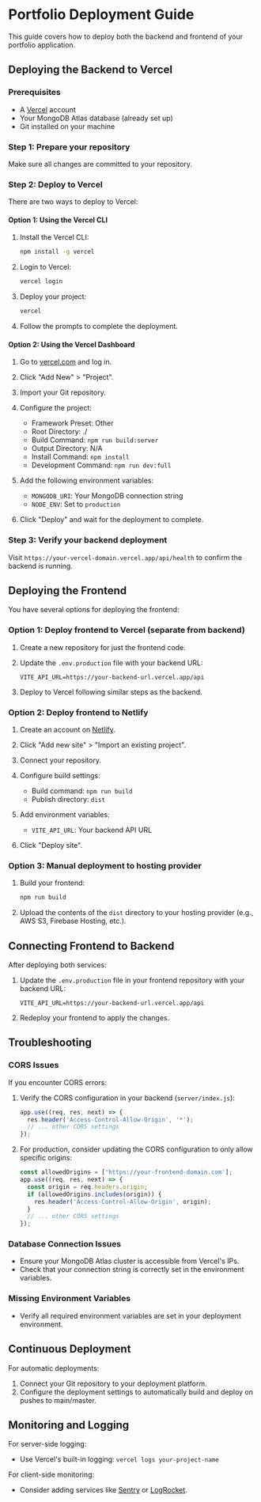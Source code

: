 # Portfolio Deployment Guide

This guide covers how to deploy both the backend and frontend of your portfolio application.

## Deploying the Backend to Vercel

### Prerequisites
- A [Vercel](https://vercel.com) account
- Your MongoDB Atlas database (already set up)
- Git installed on your machine

### Step 1: Prepare your repository
Make sure all changes are committed to your repository.

### Step 2: Deploy to Vercel
There are two ways to deploy to Vercel:

#### Option 1: Using the Vercel CLI
1. Install the Vercel CLI:
   ```bash
   npm install -g vercel
   ```

2. Login to Vercel:
   ```bash
   vercel login
   ```

3. Deploy your project:
   ```bash
   vercel
   ```

4. Follow the prompts to complete the deployment.

#### Option 2: Using the Vercel Dashboard
1. Go to [vercel.com](https://vercel.com) and log in.
2. Click "Add New" > "Project".
3. Import your Git repository.
4. Configure the project:
   - Framework Preset: Other
   - Root Directory: ./
   - Build Command: `npm run build:server`
   - Output Directory: N/A
   - Install Command: `npm install`
   - Development Command: `npm run dev:full`

5. Add the following environment variables:
   - `MONGODB_URI`: Your MongoDB connection string
   - `NODE_ENV`: Set to `production`

6. Click "Deploy" and wait for the deployment to complete.

### Step 3: Verify your backend deployment
Visit `https://your-vercel-domain.vercel.app/api/health` to confirm the backend is running.

## Deploying the Frontend

You have several options for deploying the frontend:

### Option 1: Deploy frontend to Vercel (separate from backend)

1. Create a new repository for just the frontend code.
2. Update the `.env.production` file with your backend URL:
   ```
   VITE_API_URL=https://your-backend-url.vercel.app/api
   ```

3. Deploy to Vercel following similar steps as the backend.

### Option 2: Deploy frontend to Netlify

1. Create an account on [Netlify](https://netlify.com).
2. Click "Add new site" > "Import an existing project".
3. Connect your repository.
4. Configure build settings:
   - Build command: `npm run build`
   - Publish directory: `dist`

5. Add environment variables:
   - `VITE_API_URL`: Your backend API URL

6. Click "Deploy site".

### Option 3: Manual deployment to hosting provider

1. Build your frontend:
   ```bash
   npm run build
   ```

2. Upload the contents of the `dist` directory to your hosting provider (e.g., AWS S3, Firebase Hosting, etc.).

## Connecting Frontend to Backend

After deploying both services:

1. Update the `.env.production` file in your frontend repository with your backend URL:
   ```
   VITE_API_URL=https://your-backend-url.vercel.app/api
   ```

2. Redeploy your frontend to apply the changes.

## Troubleshooting

### CORS Issues
If you encounter CORS errors:

1. Verify the CORS configuration in your backend (`server/index.js`):
   ```javascript
   app.use((req, res, next) => {
     res.header('Access-Control-Allow-Origin', '*');
     // ... other CORS settings
   });
   ```

2. For production, consider updating the CORS configuration to only allow specific origins:
   ```javascript
   const allowedOrigins = ['https://your-frontend-domain.com'];
   app.use((req, res, next) => {
     const origin = req.headers.origin;
     if (allowedOrigins.includes(origin)) {
       res.header('Access-Control-Allow-Origin', origin);
     }
     // ... other CORS settings
   });
   ```

### Database Connection Issues
- Ensure your MongoDB Atlas cluster is accessible from Vercel's IPs.
- Check that your connection string is correctly set in the environment variables.

### Missing Environment Variables
- Verify all required environment variables are set in your deployment environment.

## Continuous Deployment

For automatic deployments:

1. Connect your Git repository to your deployment platform.
2. Configure the deployment settings to automatically build and deploy on pushes to main/master.

## Monitoring and Logging

For server-side logging:
- Use Vercel's built-in logging: `vercel logs your-project-name`

For client-side monitoring:
- Consider adding services like [Sentry](https://sentry.io) or [LogRocket](https://logrocket.com). 